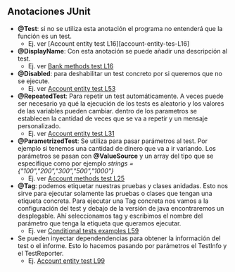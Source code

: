 ## Anotaciones JUnit
- **@Test**: si no se utiliza esta anotación el programa no entenderá que la función es un test.
    * Ej. ver [Account entity test L16][account-entity-tes-L16]
- **@DisplayName**: Con esta anotación se puede añadir una descripción al test.
    * Ej. ver [Bank methods test L16][bank-methods-test-L16]
- **@Disabled**: para deshabilitar un test concreto por si queremos que no se ejecute.
    * Ej. ver [Account entity test L53][account-entity-test-L33]
- **@RepeatedTest**: Para repetir un test automáticamente. A veces puede ser necesario ya qué la ejecución de los tests es aleatorio y los valores de las variables pueden cambiar.
   dentro de los parametros se establecen la cantidad de veces que se va a repetir y un mensaje personalizado.
    * Ej. ver [Account entity test L31][account-entity-test-L31]
- **@ParametrizedTest**: Se utiliza para pasar parámetros al test. Por ejemplo si tenemos una cantidad de dinero que va a ir variando.
    Los parámetros se pasan con **@ValueSource** y un array del tipo que se especifique como por ejemplo *strings = {"100","200","300","500","1000"}*
    * Ej. ver [Account methods test L25][account-methods-test-L25]
- **@Tag**: podemos etiquetar nuestras pruebas y clases anidadas. Esto nos sirve para ejecutar solamente las pruebas o clases que tengan una etiqueta concreta.
    Para ejecutar una Tag concreta nos vamos a la configuración del test y debajo de la versión de java encontraremos un desplegable. Ahí seleccionamos tag y escribimos el nombre del
    parámetro que tenga la etiqueta que queramos ejecutar.
    * Ej. ver [Conditional tests examples L59][conditional-tests-examples-L59]
- Se pueden inyectar dependendencias para obtener la información del test o el informe. Esto lo hacemos pasando por parámetros el TestInfo y el TestReporter.
  * Ej. [Account entity test L99][account-entity-test-L99]


    


[bank-methods-test-L16]:https://github.com/irinacadu/TDD-Course/blob/016282e9ca5a6749a012ba4dbabede140aa1c9ea/src/test/java/JUnit/TransactionsMethods/BankMethodsTest.java#L16
[account-entity-test-L33]:https://github.com/irinacadu/TDD-Course/blob/016282e9ca5a6749a012ba4dbabede140aa1c9ea/src/test/java/JUnit/Entities/AccountTest.java#L33
[account-entity-test-L31]:https://github.com/irinacadu/TDD-Course/blob/016282e9ca5a6749a012ba4dbabede140aa1c9ea/src/test/java/JUnit/Entities/AccountTest.java#L31
[account-entity-test-L16]:https://github.com/irinacadu/TDD-Course/blob/f6ffa7f36754c34489258f15a7c4a3a809010188/src/test/java/tddCourse/tdd/Entities/AccountTest.java#L16
[account-methods-test-L25]:https://github.com/irinacadu/TDD-Course/blob/016282e9ca5a6749a012ba4dbabede140aa1c9ea/src/test/java/JUnit/TransactionsMethods/AccountMethodsTest.java#L25
[conditional-tests-examples-L59]:https://github.com/irinacadu/TDD-Course/blob/0e0866d9bc86724c85402cef112c943bb3f1a505/src/test/java/JUnit/ConditionalTestsExamples/ConditionalTestsExamples.java#L59
[account-entity-test-L99]:https://github.com/irinacadu/TDD-Course/blob/016282e9ca5a6749a012ba4dbabede140aa1c9ea/src/test/java/JUnit/Entities/AccountTest.java#L99
